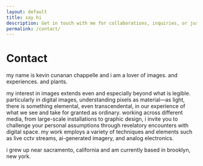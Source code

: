 ```yaml
---
layout: default
title: say hi
description: Get in touch with me for collaborations, inquiries, or just to say hello.
permalink: /contact/
---
```


<h1>Contact</h1>

<p>my name is kevin cunanan chappelle and i am a lover of images. and experiences. and plants.</p>

<p>my interest in images extends even and especially beyond what is legible. particularly in digital images, understanding pixels as material—as light, there is something elemental, even transcendental, in our experience of what we see and take for granted as ordinary. working across different media, from large-scale installations to graphic design, i invite you to challenge your personal assumptions through revelatory encounters with digital space. my work employs a variety of techniques and elements such as live cctv streams, ai-generated imagery, and analog electronics.</p>

<p>i grew up near sacramento, california and am currently based in brooklyn, new york.</p>